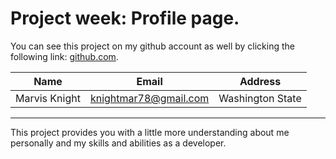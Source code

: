 # Project week: Profile page.
You can see this project on my github account as well by clicking the following link: [github.com](https://github.com/perspectivedev/project_week_profile_page).

| Name | Email | Address |
|------|-------|---------|
| Marvis Knight | knightmar78@gmail.com | Washington State |

-----------------------------------------

This project provides you with a little more understanding about me personally and my skills and abilities as a developer.